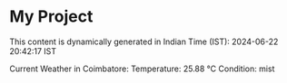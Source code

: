 # My Project

This content is dynamically generated in Indian Time (IST): 2024-06-22 20:42:17 IST


Current Weather in Coimbatore:
Temperature: 25.88 °C
Condition: mist
